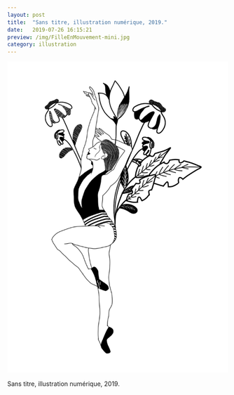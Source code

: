```yaml
---
layout: post
title:  "Sans titre, illustration numérique, 2019."
date:   2019-07-26 16:15:21
preview: /img/FilleEnMouvement-mini.jpg
category: illustration
---
```


![Picture 1](/img/FilleEnMouvement-mini.jpg)


Sans titre, illustration numérique, 2019.
